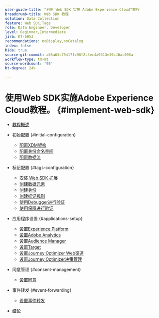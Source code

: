 ```yaml
---
user-guide-title: “利用 Web SDK 实施 Adobe Experience Cloud”教程
breadcrumb-title: Web SDK 教程
solution: Data Collection
feature: Web SDK,Tags
role: Data Engineer, Developer
level: Beginner,Intermediate
jira: KT-6953
recommendations: noDisplay,noCatalog
index: false
hide: true
source-git-commit: a56a63c79417fc98f2c3ec4a9613e39c46ac098a
workflow-type: tm+mt
source-wordcount: '95'
ht-degree: 24%

---
```



# 使用Web SDK实施Adobe Experience Cloud教程。 {#implement-web-sdk}

+ [教程概述](overview.md)
+ 初始配置 {#initial-configuration}
   + [配置XDM架构](configure-schemas.md)
   + [配置身份命名空间](configure-identities.md)
   + [配置数据流](configure-datastream.md)

+ 标记配置 {#tags-configuration}
   + [安装 Web SDK 扩展](install-web-sdk.md)
   + [创建数据元素](create-data-elements.md)
   + [创建身份](create-identities.md)
   + [创建标记规则](create-tag-rule.md)
   + [使用Debugger进行验证](validate-with-debugger.md)
   + [使用保障进行验证](validate-with-assurance.md)

+ 应用程序设置 {#applications-setup}
   + [设置Experience Platform](setup-experience-platform.md)
   + [设置Adobe Analytics](setup-analytics.md)
   + [设置Audience Manager](setup-audience-manager.md)
   + [设置Target](setup-target.md)
   + [设置Journey Optimizer Web渠道](setup-web-channel.md)
   + [设置Journey Optimizer决策管理](setup-decision-management.md)

+ 同意管理 {#consent-management}
   + [设置同意](setup-consent.md)

+ 事件转发 {#event-forwarding}
   + [设置事件转发](setup-event-forwarding.md)

+ [结论](conclusion.md)

